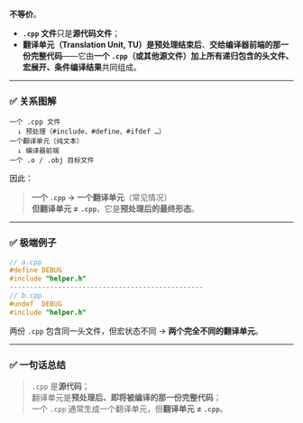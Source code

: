 **不等价**。

- **`.cpp` 文件**只是**源代码文件**；  
- **翻译单元（Translation Unit, TU）**是**预处理结束后**、**交给编译器前端的那一份完整代码**——它由**一个 `.cpp`（或其他源文件）加上所有递归包含的头文件、宏展开、条件编译结果**共同组成。

---

### ✅ 关系图解
```
一个 .cpp 文件
  ↓ 预处理（#include、#define、#ifdef …）
一个翻译单元（纯文本）
  ↓ 编译器前端
一个 .o / .obj 目标文件
```

因此：
> **一个 `.cpp` → 一个翻译单元**（常见情况）  
> **但翻译单元 ≠ `.cpp`**，它是**预处理后的最终形态**。

---

### ✅ 极端例子
```cpp
// a.cpp
#define DEBUG
#include "helper.h"
------------------------------------------------
// b.cpp
#undef  DEBUG
#include "helper.h"
```
两份 `.cpp` 包含同一头文件，但宏状态不同 → **两个完全不同的翻译单元**。

---

### ✅ 一句话总结
> `.cpp` 是**源代码**；  
> 翻译单元是**预处理后、即将被编译的那一份完整代码**；  
> 一个 `.cpp` 通常生成一个翻译单元，但**翻译单元 ≠ `.cpp`**。



